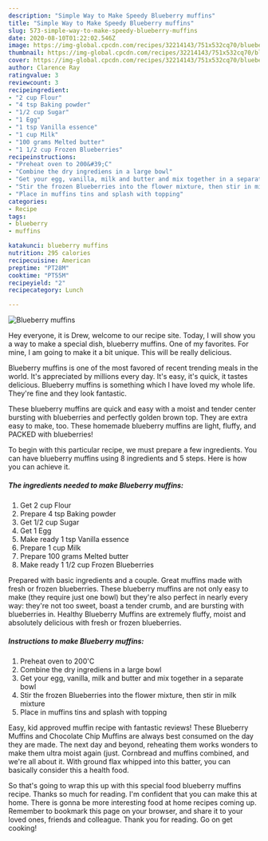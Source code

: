 ```yaml
---
description: "Simple Way to Make Speedy Blueberry muffins"
title: "Simple Way to Make Speedy Blueberry muffins"
slug: 573-simple-way-to-make-speedy-blueberry-muffins
date: 2020-08-10T01:22:02.546Z
image: https://img-global.cpcdn.com/recipes/32214143/751x532cq70/blueberry-muffins-recipe-main-photo.jpg
thumbnail: https://img-global.cpcdn.com/recipes/32214143/751x532cq70/blueberry-muffins-recipe-main-photo.jpg
cover: https://img-global.cpcdn.com/recipes/32214143/751x532cq70/blueberry-muffins-recipe-main-photo.jpg
author: Clarence Ray
ratingvalue: 3
reviewcount: 3
recipeingredient:
- "2 cup Flour"
- "4 tsp Baking powder"
- "1/2 cup Sugar"
- "1 Egg"
- "1 tsp Vanilla essence"
- "1 cup Milk"
- "100 grams Melted butter"
- "1 1/2 cup Frozen Blueberries"
recipeinstructions:
- "Preheat oven to 200&#39;C"
- "Combine the dry ingrediens in a large bowl"
- "Get your egg, vanilla, milk and butter and mix together in a separate bowl"
- "Stir the frozen Blueberries into the flower mixture, then stir in milk mixture"
- "Place in muffins tins and splash with topping"
categories:
- Recipe
tags:
- blueberry
- muffins

katakunci: blueberry muffins 
nutrition: 295 calories
recipecuisine: American
preptime: "PT28M"
cooktime: "PT55M"
recipeyield: "2"
recipecategory: Lunch

---
```



![Blueberry muffins](https://img-global.cpcdn.com/recipes/32214143/751x532cq70/blueberry-muffins-recipe-main-photo.jpg)

Hey everyone, it is Drew, welcome to our recipe site. Today, I will show you a way to make a special dish, blueberry muffins. One of my favorites. For mine, I am going to make it a bit unique. This will be really delicious.

Blueberry muffins is one of the most favored of recent trending meals in the world. It's appreciated by millions every day. It's easy, it's quick, it tastes delicious. Blueberry muffins is something which I have loved my whole life. They're fine and they look fantastic.

These blueberry muffins are quick and easy with a moist and tender center bursting with blueberries and perfectly golden brown top. They are extra easy to make, too. These homemade blueberry muffins are light, fluffy, and PACKED with blueberries!


To begin with this particular recipe, we must prepare a few ingredients. You can have blueberry muffins using 8 ingredients and 5 steps. Here is how you can achieve it.

<!--inarticleads1-->

##### The ingredients needed to make Blueberry muffins:

1. Get 2 cup Flour
1. Prepare 4 tsp Baking powder
1. Get 1/2 cup Sugar
1. Get 1 Egg
1. Make ready 1 tsp Vanilla essence
1. Prepare 1 cup Milk
1. Prepare 100 grams Melted butter
1. Make ready 1 1/2 cup Frozen Blueberries


Prepared with basic ingredients and a couple. Great muffins made with fresh or frozen blueberries. These blueberry muffins are not only easy to make (they require just one bowl) but they&#39;re also perfect in nearly every way: they&#39;re not too sweet, boast a tender crumb, and are bursting with blueberries in. Healthy Blueberry Muffins are extremely fluffy, moist and absolutely delicious with fresh or frozen blueberries. 

<!--inarticleads2-->

##### Instructions to make Blueberry muffins:

1. Preheat oven to 200&#39;C
1. Combine the dry ingrediens in a large bowl
1. Get your egg, vanilla, milk and butter and mix together in a separate bowl
1. Stir the frozen Blueberries into the flower mixture, then stir in milk mixture
1. Place in muffins tins and splash with topping


Easy, kid approved muffin recipe with fantastic reviews! These Blueberry Muffins and Chocolate Chip Muffins are always best consumed on the day they are made. The next day and beyond, reheating them works wonders to make them ultra moist again (just. Cornbread and muffins combined, and we&#39;re all about it. With ground flax whipped into this batter, you can basically consider this a health food. 

So that's going to wrap this up with this special food blueberry muffins recipe. Thanks so much for reading. I'm confident that you can make this at home. There is gonna be more interesting food at home recipes coming up. Remember to bookmark this page on your browser, and share it to your loved ones, friends and colleague. Thank you for reading. Go on get cooking!
